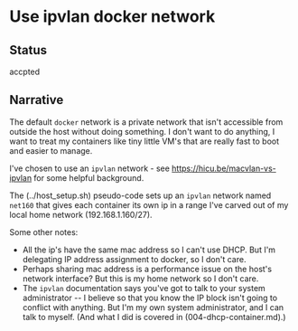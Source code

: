 # Use ipvlan docker network

## Status

accpted

## Narrative

The default `docker` network is a private network that isn't accessible
from outside the host without doing something.  I don't want to do anything,
I want to treat my containers like tiny little VM's that are really fast to
boot and easier to manage.

I've chosen to use an `ipvlan` network - see
https://hicu.be/macvlan-vs-ipvlan for some helpful background.

The (../host_setup.sh) pseudo-code sets up an `ipvlan` network named
`net160` that gives each container its own ip in a range I've carved
out of my local home network (192.168.1.160/27).

Some other notes:

* All the ip's have the same mac address so I can't use DHCP.  But I'm
delegating IP address assignment to docker, so I don't care.
* Perhaps sharing mac address is a performance issue on the host's
network interface?  But this is my home network so I don't care.
* The `ipvlan` documentation says you've got to talk to your system
administrator -- I believe so that you know the IP block isn't going
to conflict with anything.  But I'm my own system administrator, and I
can talk to myself.  (And what I did is covered in
(004-dhcp-container.md).)

